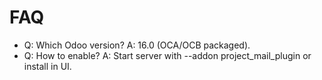 # FAQ

- Q: Which Odoo version? A: 16.0 (OCA/OCB packaged).
- Q: How to enable? A: Start server with --addon project_mail_plugin or install in UI.
